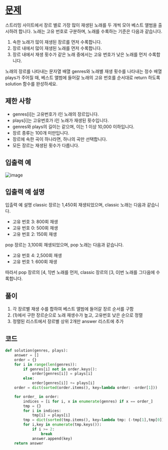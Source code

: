 # [문제](https://programmers.co.kr/learn/courses/30/lessons/42579)  
스트리밍 사이트에서 장르 별로 가장 많이 재생된 노래를 두 개씩 모아 베스트 앨범을 출시하려 합니다. 노래는 고유 번호로 구분하며, 노래를 수록하는 기준은 다음과 같습니다.

1. 속한 노래가 많이 재생된 장르를 먼저 수록합니다.
1. 장르 내에서 많이 재생된 노래를 먼저 수록합니다.
1. 장르 내에서 재생 횟수가 같은 노래 중에서는 고유 번호가 낮은 노래를 먼저 수록합니다.  

노래의 장르를 나타내는 문자열 배열 genres와 노래별 재생 횟수를 나타내는 정수 배열 plays가 주어질 때, 베스트 앨범에 들어갈 노래의 고유 번호를 순서대로 return 하도록 solution 함수를 완성하세요.

## 제한 사항  
- genres[i]는 고유번호가 i인 노래의 장르입니다.
- plays[i]는 고유번호가 i인 노래가 재생된 횟수입니다.
- genres와 plays의 길이는 같으며, 이는 1 이상 10,000 이하입니다.
- 장르 종류는 100개 미만입니다.
- 장르에 속한 곡이 하나라면, 하나의 곡만 선택합니다.
- 모든 장르는 재생된 횟수가 다릅니다.
## 입출력 예  
![image](https://user-images.githubusercontent.com/59672592/143765274-5cca82a8-4398-466f-8700-626f6cddec8e.png)
## 입출력 예 설명  
입출력 예 설명
classic 장르는 1,450회 재생되었으며, classic 노래는 다음과 같습니다.

- 고유 번호 3: 800회 재생
- 고유 번호 0: 500회 재생
- 고유 번호 2: 150회 재생

pop 장르는 3,100회 재생되었으며, pop 노래는 다음과 같습니다.

- 고유 번호 4: 2,500회 재생
- 고유 번호 1: 600회 재생

따라서 pop 장르의 [4, 1]번 노래를 먼저, classic 장르의 [3, 0]번 노래를 그다음에 수록합니다.

## 풀이  
1. 각 장르별 재생 수를 합하여 베스트 앨범에 들어갈 장르 순서를 구함
1. (1)에서 구한 장르순으로 노래 재생수가 높고, 고유번호 낮은 순으로 정렬
1. 정렬된 리스트에서 장르별 상위 2개만 answer 리스트에 추가
## 코드  

```python
def solution(genres, plays):
    answer = []
    order = {}
    for i in range(len(genres)):
        if genres[i] not in order.keys():
            order[genres[i]] = plays[i]
        else:
            order[genres[i]] += plays[i]
    order = dict(sorted(order.items(), key=lambda order: -order[1]))

    for order_ in order:
        indices = [i for i, x in enumerate(genres) if x == order_]
        tmp = {}
        for i in indices:
            tmp[i] = plays[i]
        tmp = dict(sorted(tmp.items(), key=lambda tmp: (-tmp[1],tmp[0])))
        for i,key in enumerate(tmp.keys()):
            if i >= 2:
                break
            answer.append(key)
    return answer
```
